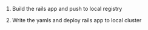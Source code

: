 1. Build the rails app and push to local registry

2. Write the yamls and deploy rails app to local cluster
